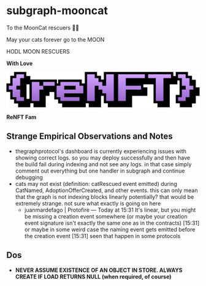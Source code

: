 # subgraph-mooncat

To the MoonCat rescuers 🍾🥂

May your cats forever go to the MOON

HODL MOON RESCUERS

**With Love**

![ss](renft-logo.png)

**ReNFT Fam**

## Strange Empirical Observations and Notes

- thegraphprotocol's dashboard is currently experiencing issues with showing correct logs. so you may deploy successfully and then have the build fail during indexing and not see any logs. in that case simply comment out everything but one handler in subgraph and continue debugging
- cats may not exist (definition: catRescued event emitted) during CatNamed, AdoptionOfferCreated, and other events. this can only mean that the graph is not indexing blocks linearly potentially? that would be extremely strange. not sure what exactly is going on here
  - juanmardefago |  Protofire — Today at 15:31
It's linear, but you might be missing a creation event somewhere (or maybe your creation event signature isn't exactly the same one as in the contracts)
[15:31]
or maybe in some weird case the naming event gets emitted before the creation event
[15:31]
seen that happen in some protocols
  
## Dos

- **NEVER ASSUME EXISTENCE OF AN OBJECT IN STORE. ALWAYS CREATE IF LOAD RETURNS NULL (when required, of course)**
